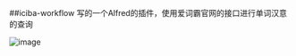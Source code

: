 ##iciba-workflow
写的一个Alfred的插件，使用爱词霸官网的接口进行单词汉意的查询

![image](https://github.com/gaomingyang/iciba-workflow/blob/master/example.png) 
